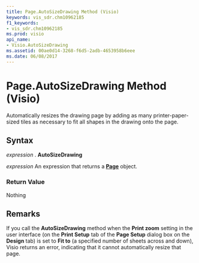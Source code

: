 ```yaml
---
title: Page.AutoSizeDrawing Method (Visio)
keywords: vis_sdr.chm10962185
f1_keywords:
- vis_sdr.chm10962185
ms.prod: visio
api_name:
- Visio.AutoSizeDrawing
ms.assetid: 00ae0d14-3268-f6d5-2adb-4653958b6eee
ms.date: 06/08/2017
---
```



# Page.AutoSizeDrawing Method (Visio)

Automatically resizes the drawing page by adding as many printer-paper-sized tiles as necessary to fit all shapes in the drawing onto the page.


## Syntax

 _expression_ . **AutoSizeDrawing**

 _expression_ An expression that returns a **[Page](Visio.Page.md)** object.


### Return Value

Nothing


## Remarks

If you call the  **AutoSizeDrawing** method when the **Print zoom** setting in the user interface (on the **Print Setup** tab of the **Page Setup** dialog box on the **Design** tab) is set to **Fit to** (a specified number of sheets across and down), Visio returns an error, indicating that it cannot automatically resize that page.


